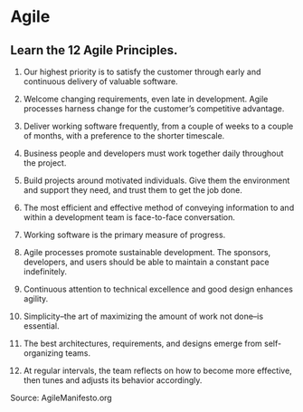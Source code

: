 # Agile

## Learn the 12 Agile Principles.

1. Our highest priority is to satisfy the customer through early and continuous delivery of valuable software.

2. Welcome changing requirements, even late in development. Agile processes harness change for the customer’s competitive advantage.

3. Deliver working software frequently, from a couple of weeks to a couple of months, with a preference to the shorter timescale.

4. Business people and developers must work together daily throughout the project.

5. Build projects around motivated individuals. Give them the environment and support they need, and trust them to get the job done.

6. The most efficient and effective method of conveying information to and within a development team is face-to-face conversation.

7. Working software is the primary measure of progress.

8. Agile processes promote sustainable development. The sponsors, developers, and users should be able to maintain a constant pace indefinitely.

9. Continuous attention to technical excellence and good design enhances agility.

10. Simplicity–the art of maximizing the amount of work not done–is essential.

11. The best architectures, requirements, and designs emerge from self-organizing teams.

12. At regular intervals, the team reflects on how to become more effective, then tunes and adjusts its behavior accordingly.

Source:  AgileManifesto.org
